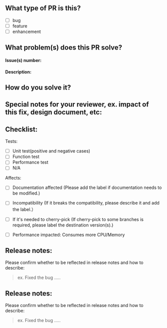 <!--
Thanks for your contribution!
In order to review PR more efficiently, please add information according to the template.
-->

## What type of PR is this?
- [ ] bug
- [ ] feature
- [ ] enhancement

## What problem(s) does this PR solve?
#### Issue(s) number: 

#### Description:


## How do you solve it?



## Special notes for your reviewer, ex. impact of this fix, design document, etc:



## Checklist:
Tests:
- [ ] Unit test(positive and negative cases)
- [ ] Function test
- [ ] Performance test
- [ ] N/A

Affects:
- [ ] Documentation affected (Please add the label if documentation needs to be modified.)
- [ ] Incompatibility (If it breaks the compatibility, please describe it and add the label.）
- [ ] If it's needed to cherry-pick (If cherry-pick to some branches is required, please label the destination version(s).)
- [ ] Performance impacted: Consumes more CPU/Memory


## Release notes:

Please confirm whether to be reflected in release notes and how to describe:
> ex. Fixed the bug .....
## Release notes:

Please confirm whether to be reflected in release notes and how to describe:
> ex. Fixed the bug .....
